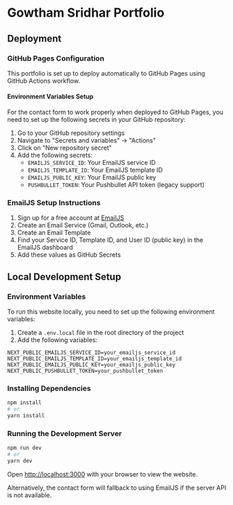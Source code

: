 # Gowtham Sridhar Portfolio

## Deployment

### GitHub Pages Configuration

This portfolio is set up to deploy automatically to GitHub Pages using GitHub Actions workflow.

#### Environment Variables Setup

For the contact form to work properly when deployed to GitHub Pages, you need to set up the following secrets in your GitHub repository:

1. Go to your GitHub repository settings
2. Navigate to "Secrets and variables" → "Actions"
3. Click on "New repository secret"
4. Add the following secrets:
   - `EMAILJS_SERVICE_ID`: Your EmailJS service ID
   - `EMAILJS_TEMPLATE_ID`: Your EmailJS template ID
   - `EMAILJS_PUBLIC_KEY`: Your EmailJS public key
   - `PUSHBULLET_TOKEN`: Your Pushbullet API token (legacy support)

### EmailJS Setup Instructions

1. Sign up for a free account at [EmailJS](https://www.emailjs.com/)
2. Create an Email Service (Gmail, Outlook, etc.)
3. Create an Email Template
4. Find your Service ID, Template ID, and User ID (public key) in the EmailJS dashboard
5. Add these values as GitHub Secrets

## Local Development Setup

### Environment Variables

To run this website locally, you need to set up the following environment variables:

1. Create a `.env.local` file in the root directory of the project
2. Add the following variables:

```
NEXT_PUBLIC_EMAILJS_SERVICE_ID=your_emailjs_service_id
NEXT_PUBLIC_EMAILJS_TEMPLATE_ID=your_emailjs_template_id
NEXT_PUBLIC_EMAILJS_PUBLIC_KEY=your_emailjs_public_key
NEXT_PUBLIC_PUSHBULLET_TOKEN=your_pushbullet_token
```

### Installing Dependencies

```bash
npm install
# or
yarn install
```

### Running the Development Server

```bash
npm run dev
# or
yarn dev
```

Open [http://localhost:3000](http://localhost:3000) with your browser to view the website.

Alternatively, the contact form will fallback to using EmailJS if the server API is not available. 